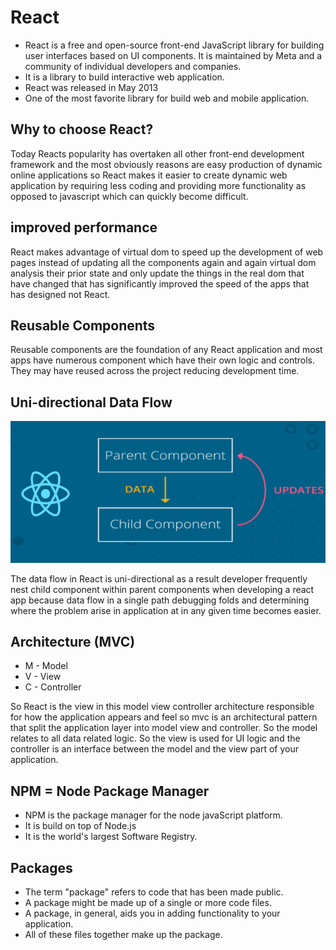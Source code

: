 # React

- React is a free and open-source front-end JavaScript library for building user interfaces based on UI components. It is maintained by Meta and a community of individual developers and companies.
- It is a library to build interactive web application.
- React was released in May 2013
- One of the most favorite library for build web and mobile application.

## Why to choose React?

Today Reacts popularity has overtaken all other front-end development framework and the most obviously reasons are easy production of dynamic online applications so React makes it easier to create dynamic web application by requiring less coding and providing more functionality as opposed to javascript which can quickly become difficult.

## improved performance

React makes advantage of virtual dom to speed up the development of web pages instead of updating all the components again and again virtual dom analysis their prior state and only update the things in the real dom that have changed that has significantly improved the speed of the apps that has designed not React.

## Reusable Components

Reusable components are the foundation of any React application and most apps have numerous component which have their own logic and controls. They may have reused across the project reducing development time.

## Uni-directional Data Flow

![Alt text](Data%20flow.png)

The data flow in React is uni-directional as a result developer frequently nest child component within parent components when developing a react app because data flow in a single path debugging folds and determining where the problem arise in application at in any given time becomes easier.

## Architecture (MVC)

- M - Model
- V - View
- C - Controller

So React is the view in this model view controller architecture responsible for how the application appears and feel so mvc is an architectural pattern that split the application layer into model view and controller. So the model relates to all data related logic. So the view is used for UI logic and the controller is an interface between the model and the view part of your application.

## NPM = Node Package Manager

- NPM is the package manager for the node javaScript platform.
- It is build on top of Node.js
- It is the world's largest Software Registry.

## Packages

- The term "package" refers to code that has been made public.
- A package might be made up of a single or more code files.
- A package, in general, aids you in adding functionality to your application.
- All of these files together make up the package.